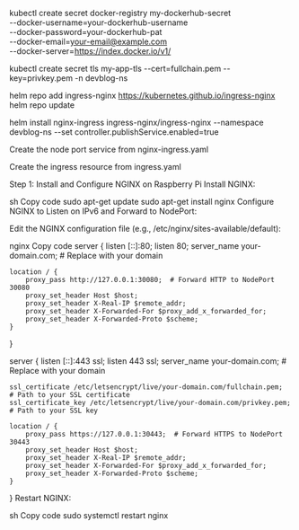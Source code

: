 kubectl create secret docker-registry my-dockerhub-secret \
--docker-username=your-dockerhub-username \
--docker-password=your-dockerhub-pat \
--docker-email=your-email@example.com \
--docker-server=https://index.docker.io/v1/

kubectl create secret tls my-app-tls --cert=fullchain.pem --key=privkey.pem -n devblog-ns

helm repo add ingress-nginx https://kubernetes.github.io/ingress-nginx
helm repo update

helm install nginx-ingress ingress-nginx/ingress-nginx --namespace devblog-ns --set controller.publishService.enabled=true

Create the node port service from nginx-ingress.yaml

Create the ingress resource from ingress.yaml

Step 1: Install and Configure NGINX on Raspberry Pi
Install NGINX:

sh
Copy code
sudo apt-get update
sudo apt-get install nginx
Configure NGINX to Listen on IPv6 and Forward to NodePort:

Edit the NGINX configuration file (e.g., /etc/nginx/sites-available/default):

nginx
Copy code
server {
listen [::]:80;
listen 80;
server_name your-domain.com;  # Replace with your domain

    location / {
        proxy_pass http://127.0.0.1:30080;  # Forward HTTP to NodePort 30080
        proxy_set_header Host $host;
        proxy_set_header X-Real-IP $remote_addr;
        proxy_set_header X-Forwarded-For $proxy_add_x_forwarded_for;
        proxy_set_header X-Forwarded-Proto $scheme;
    }
}

server {
listen [::]:443 ssl;
listen 443 ssl;
server_name your-domain.com;  # Replace with your domain

    ssl_certificate /etc/letsencrypt/live/your-domain.com/fullchain.pem;  # Path to your SSL certificate
    ssl_certificate_key /etc/letsencrypt/live/your-domain.com/privkey.pem;  # Path to your SSL key

    location / {
        proxy_pass https://127.0.0.1:30443;  # Forward HTTPS to NodePort 30443
        proxy_set_header Host $host;
        proxy_set_header X-Real-IP $remote_addr;
        proxy_set_header X-Forwarded-For $proxy_add_x_forwarded_for;
        proxy_set_header X-Forwarded-Proto $scheme;
    }
}
Restart NGINX:

sh
Copy code
sudo systemctl restart nginx